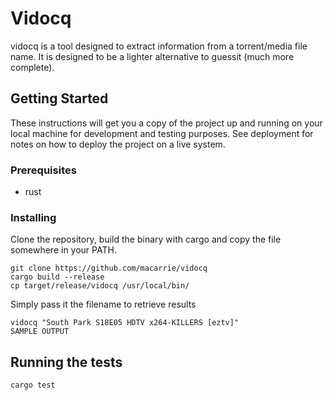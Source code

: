 # Vidocq

vidocq is a tool designed to extract information from a torrent/media file name. It is designed to be a lighter alternative to guessit (much more complete).

## Getting Started

These instructions will get you a copy of the project up and running on your local machine for development and testing purposes. See deployment for notes on how to deploy the project on a live system.

### Prerequisites

* rust

### Installing

Clone the repository, build the binary with cargo and copy the file somewhere in your PATH.

```
git clone https://github.com/macarrie/vidocq
cargo build --release
cp target/release/vidocq /usr/local/bin/
```

Simply pass it the filename to retrieve results
```
vidocq "South Park S18E05 HDTV x264-KILLERS [eztv]"
SAMPLE OUTPUT
```

## Running the tests

```
cargo test
```
